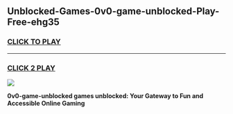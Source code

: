 
## Unblocked-Games-0v0-game-unblocked-Play-Free-ehg35
<h3>
<a href="https://premium76.site?title=0v0-game-unblocked&ref=09A">CLICK TO PLAY</a></h3>
<hr>

<h3>
<a href="https://premium76.site?title=0v0-game-unblocked&ref=09A">CLICK 2 PLAY</a>
  
</h3>

<a href="https://premium76.site?title=0v0-game-unblocked&ref=09A"><img src="https://clearcache.store/games.png"></a>


**0v0-game-unblocked games unblocked: Your Gateway to Fun and Accessible Online Gaming**
